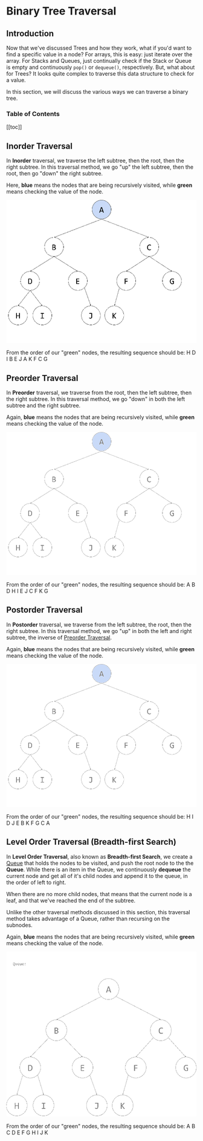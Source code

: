 # Binary Tree Traversal

## Introduction

Now that we've discussed Trees and how they work, what if you'd want to find a specific value in a node? For arrays, this is easy: just iterate over the array. For Stacks and Queues, just continually check if the Stack or Queue is empty and continuously `pop()` or `dequeue()`, respectively. But, what about for Trees? It looks quite complex to traverse this data structure to check for a value.

In this section, we will discuss the various ways we can traverse a binary tree.

### Table of Contents

[[toc]]

## Inorder Traversal

In **Inorder** traversal, we traverse the left subtree, then the root, then the right subtree. In this traversal method, we go "up" the left subtree, then the root, then go "down" the right subtree.

Here, **blue** means the nodes that are being recursively visited, while **green** means checking the value of the node.

<img src="./images/inorder.gif" class="center x50">

From the order of our "green" nodes, the resulting sequence should be: H D I B E J A K F C G

## Preorder Traversal

In **Preorder** traversal, we traverse from the root, then the left subtree, then the right subtree. In this traversal method, we go "down" in both the left subtree and the right subtree.

Again, **blue** means the nodes that are being recursively visited, while **green** means checking the value of the node.

<img src="./images/preorder.gif" class="center x50">

From the order of our "green" nodes, the resulting sequence should be:  A B D H I E J C F K G

## Postorder Traversal

In **Postorder** traversal, we traverse from the left subtree, the root, then the right subtree. In this traversal method, we go "up" in both the left and right subtree, the inverse of [Preorder Traversal](#preorder-traversal).

Again, **blue** means the nodes that are being recursively visited, while **green** means checking the value of the node.

<img src="./images/postorder.gif" class="center x50">

From the order of our "green" nodes, the resulting sequence should be: H I D J E B K F G C A

## Level Order Traversal (Breadth-first Search)

In **Level Order Traversal**, also known as **Breadth-first Search**, we create a [Queue](./adt-stack-and-queue.md#queue) that holds the nodes to be visited, and push the root node to the the **Queue**. While there is an item in the Queue, we continuously **dequeue** the current node and get all of it's child nodes and append it to the queue, in the order of left to right.

When there are no more child nodes, that means that the current node is a leaf, and that we've reached the end of the subtree.

Unlike the other traversal methods discussed in this section, this traversal method takes advantage of a Queue, rather than recursing on the subnodes.

Again, **blue** means the nodes that are being recursively visited, while **green** means checking the value of the node.

<img src="./images/level-order.gif" class="center x50">

From the order of our "green" nodes, the resulting sequence should be: A B C D E F G H I J K